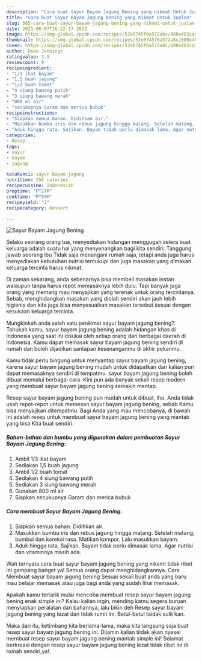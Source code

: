```yaml
---
description: "Cara buat Sayur Bayam Jagung Bening yang nikmat Untuk Jualan"
title: "Cara buat Sayur Bayam Jagung Bening yang nikmat Untuk Jualan"
slug: 565-cara-buat-sayur-bayam-jagung-bening-yang-nikmat-untuk-jualan
date: 2021-06-07T16:22:17.283Z
image: https://img-global.cpcdn.com/recipes/52e0745f6a572a8c/680x482cq70/sayur-bayam-jagung-bening-foto-resep-utama.jpg
thumbnail: https://img-global.cpcdn.com/recipes/52e0745f6a572a8c/680x482cq70/sayur-bayam-jagung-bening-foto-resep-utama.jpg
cover: https://img-global.cpcdn.com/recipes/52e0745f6a572a8c/680x482cq70/sayur-bayam-jagung-bening-foto-resep-utama.jpg
author: Dean Jennings
ratingvalue: 3.5
reviewcount: 9
recipeingredient:
- "1/3 ikat bayam"
- "1,5 buah jagung"
- "1/2 buah tomat"
- "4 siung bawang putih"
- "3 siung bawang merah"
- "800 ml air"
- "secukupnya Garam dan merica bubuk"
recipeinstructions:
- "Siapkan semua bahan. Didihkan air."
- "Masukkan bumbu iris dan rebus jagung hingga matang. Setelah matang, bumbui dan koreksi rasa. Matikan kompor. Lalu masukkan bayam."
- "Aduk hingga rata. Sajikan. Bayam tidak perlu dimasak lama. Agar nutrisi dan vitaminnya masih ada."
categories:
- Resep
tags:
- sayur
- bayam
- jagung

katakunci: sayur bayam jagung 
nutrition: 256 calories
recipecuisine: Indonesian
preptime: "PT17M"
cooktime: "PT59M"
recipeyield: "2"
recipecategory: Dessert

---
```



![Sayur Bayam Jagung Bening](https://img-global.cpcdn.com/recipes/52e0745f6a572a8c/680x482cq70/sayur-bayam-jagung-bening-foto-resep-utama.jpg)

Selaku seorang orang tua, menyediakan hidangan menggugah selera buat keluarga adalah suatu hal yang menyenangkan bagi kita sendiri. Tanggung jawab seorang ibu Tidak saja menangani rumah saja, tetapi anda juga harus menyediakan kebutuhan nutrisi tercukupi dan juga masakan yang dimakan keluarga tercinta harus nikmat.

Di zaman  sekarang, anda sebenarnya bisa membeli masakan instan walaupun tanpa harus repot memasaknya lebih dulu. Tapi banyak juga orang yang memang mau menyajikan yang terenak untuk orang tercintanya. Sebab, menghidangkan masakan yang diolah sendiri akan jauh lebih higienis dan kita juga bisa menyesuaikan masakan tersebut sesuai dengan kesukaan keluarga tercinta. 



Mungkinkah anda salah satu penikmat sayur bayam jagung bening?. Tahukah kamu, sayur bayam jagung bening adalah hidangan khas di Indonesia yang saat ini disukai oleh setiap orang dari berbagai daerah di Indonesia. Kamu dapat memasak sayur bayam jagung bening sendiri di rumah dan boleh dijadikan santapan kesenanganmu di akhir pekanmu.

Kamu tidak perlu bingung untuk menyantap sayur bayam jagung bening, karena sayur bayam jagung bening mudah untuk didapatkan dan kalian pun dapat memasaknya sendiri di tempatmu. sayur bayam jagung bening boleh dibuat memalui berbagai cara. Kini pun ada banyak sekali resep modern yang membuat sayur bayam jagung bening semakin mantap.

Resep sayur bayam jagung bening pun mudah untuk dibuat, lho. Anda tidak usah repot-repot untuk memesan sayur bayam jagung bening, sebab Kamu bisa menyajikan ditempatmu. Bagi Anda yang mau mencobanya, di bawah ini adalah resep untuk membuat sayur bayam jagung bening yang mantab yang bisa Kita buat sendiri.

<!--inarticleads1-->

##### Bahan-bahan dan bumbu yang digunakan dalam pembuatan Sayur Bayam Jagung Bening:

1. Ambil 1/3 ikat bayam
1. Sediakan 1,5 buah jagung
1. Ambil 1/2 buah tomat
1. Sediakan 4 siung bawang putih
1. Sediakan 3 siung bawang merah
1. Gunakan 800 ml air
1. Siapkan secukupnya Garam dan merica bubuk




<!--inarticleads2-->

##### Cara membuat Sayur Bayam Jagung Bening:

1. Siapkan semua bahan. Didihkan air.
1. Masukkan bumbu iris dan rebus jagung hingga matang. Setelah matang, bumbui dan koreksi rasa. Matikan kompor. Lalu masukkan bayam.
1. Aduk hingga rata. Sajikan. Bayam tidak perlu dimasak lama. Agar nutrisi dan vitaminnya masih ada.




Wah ternyata cara buat sayur bayam jagung bening yang nikamt tidak ribet ini gampang banget ya! Semua orang dapat menghidangkannya. Cara Membuat sayur bayam jagung bening Sesuai sekali buat anda yang baru mau belajar memasak atau juga bagi anda yang sudah lihai memasak.

Apakah kamu tertarik mulai mencoba membuat resep sayur bayam jagung bening enak simple ini? Kalau kalian ingin, mending kamu segera buruan menyiapkan peralatan dan bahannya, lalu bikin deh Resep sayur bayam jagung bening yang lezat dan tidak rumit ini. Betul-betul taidak sulit kan. 

Maka dari itu, ketimbang kita berlama-lama, maka kita langsung saja buat resep sayur bayam jagung bening ini. Dijamin kalian tiidak akan nyesel membuat resep sayur bayam jagung bening mantab simple ini! Selamat berkreasi dengan resep sayur bayam jagung bening lezat tidak ribet ini di rumah sendiri,ya!.

